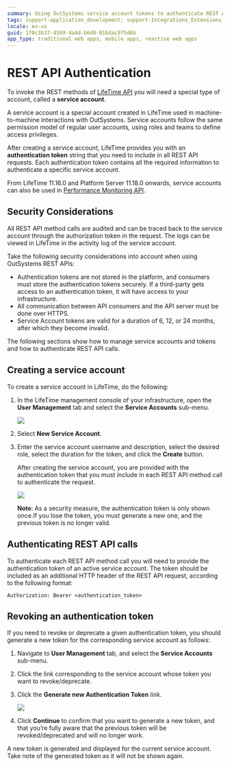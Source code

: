 ```yaml
---
summary: Using OutSystems service account tokens to authenticate REST API method calls.
tags: support-application_development; support-Integrations_Extensions
locale: en-us
guid: 1f0c3b37-45b9-4a4d-b640-016dac5f5d6b
app_type: traditional web apps, mobile apps, reactive web apps
---
```


# REST API Authentication

To invoke the REST methods of [LifeTime API](<../auto/lifetime-deployment-api-v2.final.md>) you will need a special type of account, called a **service account**.

A service account is a special account created in LifeTime used in machine-to-machine interactions with OutSystems. Service accounts follow the same permission model of regular user accounts, using roles and teams to define access privileges.

After creating a service account, LifeTime provides you with an **authentication token** string that you need to include in all REST API requests. Each authentication token contains all the required information to authenticate a specific service account. 

From LifeTime 11.16.0 and Platform Server 11.18.0 onwards, service accounts can also be used in [Performance Monitoring API](<../performancemonitoring-api.md>).

## Security Considerations

All REST API method calls are audited and can be traced back to the service account through the authorization token in the request. The logs can be viewed in LifeTime in the activity log of the service account.

Take the following security considerations into account when using OutSystems REST APIs:

* Authentication tokens are not stored in the platform, and consumers must store the authentication tokens securely. If a third-party gets access to an authentication token, it will have access to your infrastructure.
* All communication between API consumers and the API server must be done over HTTPS.
* Service Account tokens are valid for a duration of 6, 12, or 24 months, after which they become invalid.

The following sections show how to manage service accounts and tokens and how to authenticate REST API calls.

## Creating a service account

To create a service account in LifeTime, do the following:

1. In the LifeTime management console of your infrastructure, open the **User Management** tab and select the **Service Accounts** sub-menu. 

    ![](images/lt_service_accounts.png)

1. Select **New Service Account**. 

1. Enter the service account username and description, select the desired role, select the duration for the token, and click the **Create** button. 

    After creating the service account, you are provided with the authentication token that you must include in each REST API method call to authenticate the request.

    ![](images/lt_auth_token_blurred.png)
    
    **Note**: As a security measure, the authentication token is only shown once.If you lose the token, you must generate a new one, and the previous token is no           longer valid.

## Authenticating REST API calls

To authenticate each REST API method call you will need to provide the authentication token of an active service account. The token should be included as an additional HTTP header of the REST API request, according to the following format:

    Authorization: Bearer <authentication_token>


## Revoking an authentication token

If you need to revoke or deprecate a given authentication token, you should generate a new token for the corresponding service account as follows:

1. Navigate to **User Management** tab, and select the **Service Accounts** sub-menu. 

1. Click the link corresponding to the service account whose token you want to revoke/deprecate. 

1. Click the **Generate new Authentication Token** link. 

    ![](images/lt_gen_new_auth_token.png)

1. Click **Continue** to confirm that you want to generate a new token, and that you’re fully aware that the previous token will be revoked/deprecated and will no longer work. 

A new token is generated and displayed for the current service account. Take note of the generated token as it will not be shown again.
